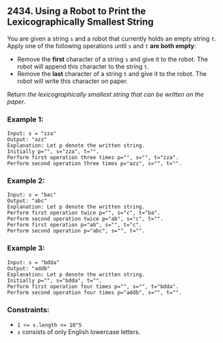 ## 2434. Using a Robot to Print the Lexicographically Smallest String

You are given a string ```s``` and a robot that currently holds an empty string ```t```. Apply one of the following operations until ```s``` and ```t``` **are both empty**:

* Remove the **first** character of a string ```s``` and give it to the robot. The robot will append this character to the string ```t```.
* Remove the **last** character of a string ```t``` and give it to the robot. The robot will write this character on paper.

Return *the lexicographically smallest string that can be written on the paper*.

### Example 1:
```
Input: s = "zza"
Output: "azz"
Explanation: Let p denote the written string.
Initially p="", s="zza", t="".
Perform first operation three times p="", s="", t="zza".
Perform second operation three times p="azz", s="", t="".
```
### Example 2:
```
Input: s = "bac"
Output: "abc"
Explanation: Let p denote the written string.
Perform first operation twice p="", s="c", t="ba".
Perform second operation twice p="ab", s="c", t="".
Perform first operation p="ab", s="", t="c".
Perform second operation p="abc", s="", t="".
```
### Example 3:
```
Input: s = "bdda"
Output: "addb"
Explanation: Let p denote the written string.
Initially p="", s="bdda", t="".
Perform first operation four times p="", s="", t="bdda".
Perform second operation four times p="addb", s="", t="".
```

### Constraints:

* ```1 <= s.length <= 10^5```
* ```s``` consists of only English lowercase letters.